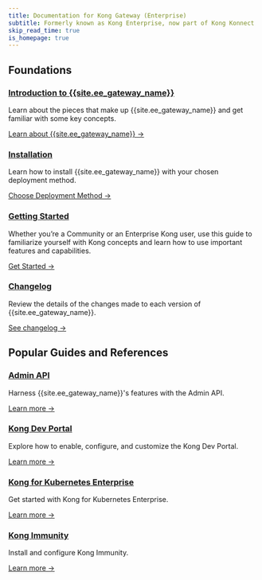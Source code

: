 ```yaml
---
title: Documentation for Kong Gateway (Enterprise)
subtitle: Formerly known as Kong Enterprise, now part of Kong Konnect
skip_read_time: true
is_homepage: true
---
```


<div class="docs-grid">

  <h2 class="docs-grid-section-title">Foundations</h2>

  <div class="docs-grid-block">
    <h3><a href="/enterprise/{{page.kong_version}}/introduction">Introduction to {{site.ee_gateway_name}}</a></h3>
    <p>Learn about the pieces that make up {{site.ee_gateway_name}} and get familiar with some key concepts.</p>
    <a href="/enterprise/{{page.kong_version}}/introduction">Learn about {{site.ee_gateway_name}} &rarr;</a>
  </div>

  <div class="docs-grid-block">
    <h3><a href="/enterprise/{{page.kong_version}}/deployment/installation/overview">Installation</a></h3>
    <p>Learn how to install {{site.ee_gateway_name}} with your chosen deployment method.</p>
    <a href="/enterprise/{{page.kong_version}}/deployment/installation/overview">Choose Deployment Method &rarr;</a>
  </div>

  <div class="docs-grid-block">
    <h3><a href="/getting-started-guide/latest/overview">Getting Started</a></h3>
    <p>Whether you’re a Community or an Enterprise Kong user, use this guide to familiarize yourself with Kong concepts and learn how to use important features and capabilities.</p>
    <a href="/getting-started-guide/latest/overview">Get Started &rarr;</a>
  </div>

  <div class="docs-grid-block">
    <h3><a href="/enterprise/changelog">Changelog</a></h3>
    <p>Review the details of the changes made to each version of {{site.ee_gateway_name}}.</p>
    <a href="/enterprise/changelog/">See changelog &rarr;</a>
  </div>

  <h2 class="docs-grid-section-title">Popular Guides and References</h2>

  <div class="docs-grid-block">
    <h3><a href="/enterprise/{{page.kong_version}}/admin-api">Admin API</a></h3>
    <p>Harness {{site.ee_gateway_name}}'s features with the Admin API.</p>
    <a href="/enterprise/{{page.kong_version}}/admin-api">Learn more &rarr;</a>
  </div>

  <div class="docs-grid-block">
    <h3><a href="/enterprise/{{page.kong_version}}/developer-portal/introduction">Kong Dev Portal</a></h3>
    <p>Explore how to enable, configure, and customize the Kong Dev Portal.</p>
    <a href="/enterprise/{{page.kong_version}}/developer-portal/introduction">Learn more &rarr;</a>
  </div>

  <div class="docs-grid-block">
    <h3><a href="/enterprise/{{page.kong_version}}/deployment/kong-for-kubernetes-enterprise">Kong for Kubernetes Enterprise</a></h3>
    <p>Get started with Kong for Kubernetes Enterprise.</p>
    <a href="/enterprise/{{page.kong_version}}/deployment/kong-for-kubernetes-enterprise">Learn more &rarr;</a>
  </div>

  <div class="docs-grid-block">
    <h3><a href="/enterprise/{{page.kong_version}}/immunity/install-configure">Kong Immunity</a></h3>
    <p>Install and configure Kong Immunity.</p>
    <a href="/enterprise/{{page.kong_version}}/immunity/install-configure">Learn more &rarr;</a>
  </div>

</div>
